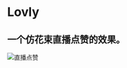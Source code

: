 # Lovly
## 一个仿花束直播点赞的效果。

![直播点赞](https://ws1.sinaimg.cn/large/73754f6dly1fjhrrtfikkg20d90m4b2a.jpg)
